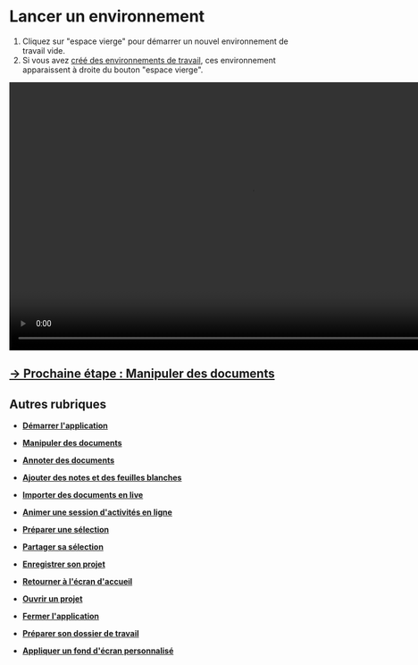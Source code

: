 # Lancer un environnement

1. Cliquez sur "espace vierge" pour démarrer un nouvel environnement de travail vide.
2. Si vous avez [créé des environnements de travail](./prepare-content.md), ces environnement apparaissent à droite du bouton "espace vierge".

<video controls muted loop autoplay width="864" height="480">
	<source src="./media/launch-empty.mp4" type="video/mp4">
</video>

## [&rarr; Prochaine étape : Manipuler des documents](./manipulate-doc.md)

## Autres rubriques
* [**Démarrer l'application**](./start-app.md)
* [**Manipuler des documents**](./manipulate-doc.md)
* [**Annoter des documents**](./annotate.md)
* [**Ajouter des notes et des feuilles blanches**](./add-notes.md)
* [**Importer des documents en live**](./import-docs.md)
* [**Animer une session d'activités en ligne**](./companion.md)
* [**Préparer une sélection**](./prepare-selection.md)
* [**Partager sa sélection**](./share-selection.md)
* [**Enregistrer son projet**](./save-project.md)
* [**Retourner à l'écran d'accueil**](./back-home.md)
* [**Ouvrir un projet**](./open-project.md)
* [**Fermer l'application**](./close-app.md)

* [**Préparer son dossier de travail**](./prepare-content.md)
* [**Appliquer un fond d'écran personnalisé**](./change-background.md)

